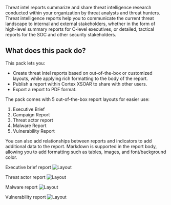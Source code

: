 Threat intel reports summarize and share threat intelligence research conducted within your organization by threat analysts and threat hunters. Threat intelligence reports help you to communicate the current threat landscape to internal and external stakeholders, whether in the form of high-level summary reports for C-level executives, or detailed, tactical reports for the SOC and other security stakeholders.

## What does this pack do?

This pack lets you:
- Create threat intel reports based on out-of-the-box or customized layouts, while applying rich formatting to the body of the report.
- Publish a report within Cortex XSOAR to share with other users.
- Export a report to PDF format.

The pack comes with 5 out-of-the-box report layouts for easier use:
1. Executive Brief
2. Campaign Report
3. Threat actor report
4. Malware Report
5. Vulnerability Report

You can also add relationships between reports and indicators to add additional data to the report. Markdown is supported in the report body, allowing you to add formatting such as tables, images, and font/background color.

Executive brief report
![Layout](https://raw.githubusercontent.com/cvescan/cvescan/db59767bf57ba1f2e1306f4a593f2c1b014d4e0c/Packs/ThreatIntel/doc_files/executive_brief.png)

Threat actor report
![Layout](https://raw.githubusercontent.com/cvescan/cvescan/db59767bf57ba1f2e1306f4a593f2c1b014d4e0c/Packs/ThreatIntel/doc_files/threat_actor.png)

Malware report
![Layout](https://raw.githubusercontent.com/cvescan/cvescan/db59767bf57ba1f2e1306f4a593f2c1b014d4e0c/Packs/ThreatIntel/doc_files/malware.png)

Vulnerability report
![Layout](https://raw.githubusercontent.com/cvescan/cvescan/db59767bf57ba1f2e1306f4a593f2c1b014d4e0c/Packs/ThreatIntel/doc_files/vulnerability.png)

